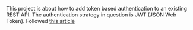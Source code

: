 This project is about how to add token based authentication to an existing REST API. The authentication strategy in question is JWT (JSON Web Token). Followed [this article](https://medium.freecodecamp.org/securing-node-js-restful-apis-with-json-web-tokens-9f811a92bb52)

